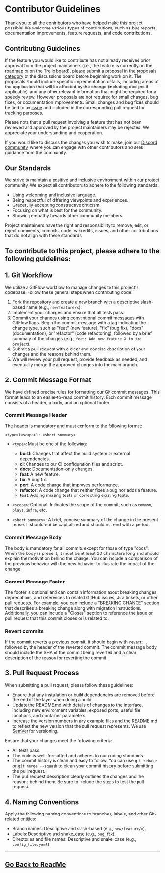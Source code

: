 # Contributor Guidelines

Thank you to all the contributors who have helped make this project possible! We welcome various types of contributions, such as bug reports, documentation improvements, feature requests, and code contributions.

## Contributing Guidelines

If the feature you would like to contribute has not already received prior approval from the project maintainers (i.e., the feature is currently on the roadmap or on the [Trello board]()), please submit a proposal in the [proposals category](https://github.com/techwithanirudh/chatgpt-clone/discussions/categories/proposals) of the discussions board before beginning work on it. The proposals should include specific implementation details, including areas of the application that will be affected by the change (including designs if applicable), and any other relevant information that might be required for a speedy review. However, proposals are not required for small changes, bug fixes, or documentation improvements. Small changes and bug fixes should be tied to an [issue](https://github.com/techwithanirudh/chatgpt-clone/issues) and included in the corresponding pull request for tracking purposes.

Please note that a pull request involving a feature that has not been reviewed and approved by the project maintainers may be rejected. We appreciate your understanding and cooperation.

If you would like to discuss the changes you wish to make, join our [Discord community](https://discord.gg/uDyZ5Tzhct), where you can engage with other contributors and seek guidance from the community.

## Our Standards

We strive to maintain a positive and inclusive environment within our project community. We expect all contributors to adhere to the following standards:

- Using welcoming and inclusive language.
- Being respectful of differing viewpoints and experiences.
- Gracefully accepting constructive criticism.
- Focusing on what is best for the community.
- Showing empathy towards other community members.

Project maintainers have the right and responsibility to remove, edit, or reject comments, commits, code, wiki edits, issues, and other contributions that do not align with these standards.

## To contribute to this project, please adhere to the following guidelines:

## 1. Git Workflow

We utilize a GitFlow workflow to manage changes to this project's codebase. Follow these general steps when contributing code:

1. Fork the repository and create a new branch with a descriptive slash-based name (e.g., `new/feature/x`).
2. Implement your changes and ensure that all tests pass.
3. Commit your changes using conventional commit messages with GitFlow flags. Begin the commit message with a tag indicating the change type, such as "feat" (new feature), "fix" (bug fix), "docs" (documentation), or "refactor" (code refactoring), followed by a brief summary of the changes (e.g., `feat: Add new feature X to the project`).
4. Submit a pull request with a clear and concise description of your changes and the reasons behind them.
5. We will review your pull request, provide feedback as needed, and eventually merge the approved changes into the main branch.

## 2. Commit Message Format

We have defined precise rules for formatting our Git commit messages. This format leads to an easier-to-read commit history. Each commit message consists of a header, a body, and an optional footer.

### Commit Message Header

The header is mandatory and must conform to the following format:

```
<type>(<scope>): <short summary>
```

- `<type>`: Must be one of the following:
  - **build**: Changes that affect the build system or external dependencies.
  - **ci**: Changes to our CI configuration files and script.
  - **docs**: Documentation-only changes.
  - **feat**: A new feature.
  - **fix**: A bug fix.
  - **perf**: A code change that improves performance.
  - **refactor**: A code change that neither fixes a bug nor adds a feature.
  - **test**: Adding missing tests or correcting existing tests.

- `<scope>`: Optional. Indicates the scope of the commit, such as `common`, `plays`, `infra`, etc.

- `<short summary>`: A brief, concise summary of the change in the present tense. It should not be capitalized and should not end with a period.

### Commit Message Body

The body is mandatory for all commits except for those of type "docs". When the body is present, it must be at least 20 characters long and should explain the motivation behind the change. You can include a comparison of the previous behavior with the new behavior to illustrate the impact of the change.

### Commit Message Footer

The footer is optional and can contain information about breaking changes, deprecations, and references to related GitHub issues, Jira tickets, or other pull requests. For example, you can include a "BREAKING CHANGE" section that describes a breaking change along with migration instructions. Additionally, you can include a "Closes" section to reference the issue or pull request that this commit closes or is related to.

### Revert commits

If the commit reverts a previous commit, it should begin with `revert: `, followed by the header of the reverted commit. The commit message body should include the SHA of the commit being reverted and a clear description of the reason for reverting the commit.

## 3. Pull Request Process

When submitting a pull request, please follow these guidelines:

- Ensure that any installation or build dependencies are removed before the end of the layer when doing a build.
- Update the README.md with details of changes to the interface, including new environment variables, exposed ports, useful file locations, and container parameters.
- Increase the version numbers in any example files and the README.md to reflect the new version that the pull request represents. We use [SemVer](http://semver.org/) for versioning.

Ensure that your changes meet the following criteria:

- All tests pass.
- The code is well-formatted and adheres to our coding standards.
- The commit history is clean and easy to follow. You can use `git rebase` or `git merge --squash` to clean your commit history before submitting the pull request.
- The pull request description clearly outlines the changes and the reasons behind them. Be sure to include the steps to test the pull request.

## 4. Naming Conventions

Apply the following naming conventions to branches, labels, and other Git-related entities:

- Branch names: Descriptive and slash-based (e.g., `new/feature/x`).
- Labels: Descriptive and snake_case (e.g., `bug_fix`).
- Directories and file names: Descriptive and snake_case (e.g., `config_file.yaml`).

---

## [Go Back to ReadMe](README.md)
